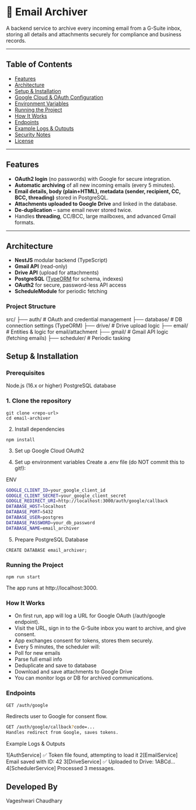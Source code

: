 # 📧 Email Archiver

A backend service to archive every incoming email from a G-Suite inbox, storing all details and attachments securely for compliance and business records.

---

## Table of Contents

- [Features](#features)
- [Architecture](#architecture)
- [Setup & Installation](#setup--installation)
- [Google Cloud & OAuth Configuration](#google-cloud--oauth-configuration)
- [Environment Variables](#environment-variables)
- [Running the Project](#running-the-project)
- [How It Works](#how-it-works)
- [Endpoints](#endpoints)
- [Example Logs & Outputs](#example-logs--outputs)
- [Security Notes](#security-notes)
- [License](#license)

---

## Features

- **OAuth2 login** (no passwords) with Google for secure integration.
- **Automatic archiving** of all new incoming emails (every 5 minutes).
- **Email details, body (plain+HTML), metadata (sender, recipient, CC, BCC, threading)** stored in PostgreSQL.
- **Attachments uploaded to Google Drive** and linked in the database.
- **De-duplication** – same email never stored twice.
- Handles **threading**, CC/BCC, large mailboxes, and advanced Gmail formats.

---

## Architecture

- **NestJS** modular backend (TypeScript)
- **Gmail API** (read-only)
- **Drive API** (upload for attachments)
- **PostgreSQL** ([TypeORM](https://typeorm.io/) for schema, indexes)
- **OAuth2** for secure, password-less API access
- **ScheduleModule** for periodic fetching

### Project Structure
src/
├── auth/ # OAuth and credential management
├── database/ # DB connection settings (TypeORM)
├── drive/ # Drive upload logic
├── email/ # Entities & logic for email/attachment
├── gmail/ # Gmail API logic (fetching emails)
├── scheduler/ # Periodic tasking


## Setup & Installation
### Prerequisites
Node.js (16.x or higher)
PostgreSQL database

### 1. Clone the repository
```
git clone <repo-url>
cd email-archiver
```
2. Install dependencies
```
npm install
```
3. Set up Google Cloud OAuth2

4. Set up environment variables
Create a .env file (do NOT commit this to git!):

ENV

```bash
GOOGLE_CLIENT_ID=your_google_client_id
GOOGLE_CLIENT_SECRET=your_google_client_secret
GOOGLE_REDIRECT_URI=http://localhost:3000/auth/google/callback
DATABASE_HOST=localhost
DATABASE_PORT=5432
DATABASE_USER=postgres
DATABASE_PASSWORD=your_db_password
DATABASE_NAME=email_archiver
```

5. Prepare PostgreSQL Database
```
CREATE DATABASE email_archiver;
```
### Running the Project

```npm run start```

The app runs at http://localhost:3000.

### How It Works
* On first run, app will log a URL for Google OAuth (/auth/google endpoint).
* Visit the URL, sign in to the G-Suite inbox you want to archive, and give consent.
* App exchanges consent for tokens, stores them securely.
* Every 5 minutes, the scheduler will:
* Poll for new emails
* Parse full email info
* Deduplicate and save to database
* Download and save attachments to Google Drive
* You can monitor logs or DB for archived communications.
  
### Endpoints
```bash
GET /auth/google
```
Redirects user to Google for consent flow.

```bash
GET /auth/google/callback?code=...
Handles redirect from Google, saves tokens.
```

Example Logs & Outputs

1[AuthService] ✅ Token file found, attempting to load it
2[EmailService] Email saved with ID: 42
3[DriveService] ✅ Uploaded to Drive: 1ABCd...
4[SchedulerService] Processed 3 messages.

## Developed By
Vageshwari Chaudhary
